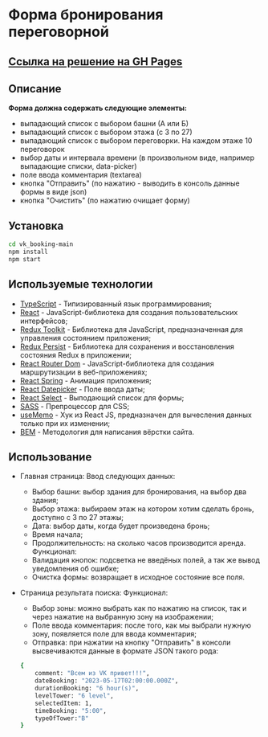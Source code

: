 # Форма бронирования переговорной

## [Ссылка на решение на GH Pages](https://rusakovnikki.github.io/vk_booking)

## Описание

**Форма должна содержать следующие элементы:**

- выпадающий список с выбором башни (А или Б)
- выпадающий список с выбором этажа (с 3 по 27)
- выпадающий список с выбором переговорки. На каждом этаже 10 переговорок
- выбор даты и интервала времени (в произвольном виде, например выпадающие списки, data-picker)
- поле ввода комментария (textarea)
- кнопка "Отправить" (по нажатию - выводить в консоль данные формы в виде json)
- кнопка "Очистить" (по нажатию очищает форму)

## Установка

```sh
cd vk_booking-main
npm install
npm start
```

## Используемые технологии

- [TypeScript](https://www.typescriptlang.org/docs/handbook/react.html) - Типизированный язык программирования;
- [React](https://ru.reactjs.org/) - JavaScript-библиотека для создания пользовательских интерфейсов;
- [Redux Toolkit](https://redux-toolkit.js.org/) - Библиотека для JavaScript, предназначенная для управления состоянием приложения;
- [Redux Persist](https://www.npmjs.com/package/redux-persist) - Библиотека для сохранения и восстановления состояния Redux в приложении;
- [React Router Dom](https://reactrouter.com/en/main) - JavaScript-библиотека для создания маршрутизации в веб-приложениях;
- [React Spring](https://react-spring.dev/docs) - Анимация приложения;
- [React Datepicker](https://www.npmjs.com/package/react-datepicker) - Поле ввода даты;
- [React Select](https://react-select.com/home) - Выподающий список для формы;
- [SASS](https://www.npmjs.com/package/sass) - Препроцессор для CSS;
- [useMemo](https://react.dev/reference/react/useMemo) - Хук из React JS, предназначен для вычесления данных только при их изменении;
- [BEM](https://ru.bem.info/methodology/quick-start/) - Методология для написания вёрстки сайта.

## Использование

- Главная страница:
  Ввод следующих данных:

  - Выбор башни: выбор здания для бронирования, на выбор два здания;
  - Выбор этажа: выбираем этаж на котором хотим сделать бронь, доступно с 3 по 27 этажы;
  - Дата: выбор даты, когда будет произведена бронь;
  - Время начала;
  - Продолжительность: на сколько часов производится аренда.
    Функционал:
  - Валидация кнопок: подсветка не введёных полей, а так же вывод уведомления об ошибке;
  - Очистка формы: возвращает в исходное состояние все поля.

- Страница результата поиска:
  Функционал:
  - Выбор зоны: можно выбрать как по нажатию на список, так и через нажатие на выбранную зону на изображении;
  - Поле ввода комментария: после того, как мы выбрали нужную зону, появляется поле для ввода комментария;
  - Отправка: при нажатии на кнопку "Отправить" в консоли высвечиваются данные в формате JSON такого рода:
  ```sh
  {
      comment: "Всем из VK привет!!!",
      dateBooking: "2023-05-17T02:00:00.000Z",
      durationBooking: "6 hour(s)",
      levelTower: "6 level",
      selectedItem: 1,
      timeBooking: "5:00",
      typeOfTower:"B"
  }
  ```
